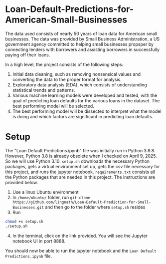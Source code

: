 # Loan-Default-Predictions-for-American-Small-Businesses

The data used consists of nearly 50 years of loan data for American small businesses. The data was provided by Small Business Administration, a US government agency committed to helping small businesses propsper by connecting lenders with borrowers and assisting borrowers in successfully paying off their loans. 

In a high level, the project consists of the following steps:<br>
1. Initial data cleaning, such as removing nonsensical values and converting the data to the proper format for analysis.<br>
2. Exploratory data analysis (EDA), which consists of understanding statistical trends and patterns.<br>
3. Various machine learning models were developed and tested, with the goal of predicting loan defaults for the various loans in the dataset. The best performing model will be selected.<br>
4. The best performing model will be dissected to interpret what the model is doing and which factors are significant in predicting loan defaults.

# Setup
The "Loan Default Predictions.ipynb" file was initially run in Python 3.8.8. However, Python 3.8 is already obsolete when I checked on April 9, 2025. So we will use Python 3.10. ```setup.sh``` downloads the necessary Python packages, gets a virtual environment set up, gets the csv file necessary for this project, and runs the jupyter notebook. ```requirements.txt``` consists all the Python packages that are needed in this project. The instructions are provided below.

1. Use a linux Ubuntu environment <br>
2. In ```/home/ubuntu/``` folder, run ```git clone https://github.com/lingnath/Loan-Default-Prediction-for-Small-Businesses.git``` and then go to the folder where ```setup.sh``` resides
3. Run
```bash
chmod +x setup.sh
./setup.sh
```
4. In the terminal, click on the link provided. You will see the Jupyter notebook UI in port 8888. <br>

You should now be able to run the jupyter notebook and the ```Loan Default Predictions.ipynb``` file.
